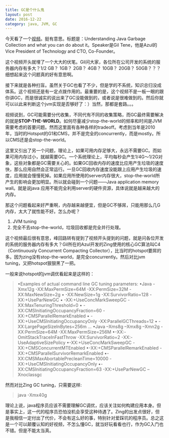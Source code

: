 ```yaml
---
title: GC是个什么鬼
layout: post
date: 2016-12-22
category: java, JVM, GC
---
```


今天看了一个[视频](https://www.youtube.com/watch?v=we_enrM7TSY)。挺有意思。标题是：Understanding Java Garbage Collection and what you can do about it。Speaker是Gil Tene，他是Azul的Vice President of Technology and CTO, Co-Founder。

这个视频开头就埋了一个大大的伏笔。Gil问大家，各位所在公司开发的系统的服务器内存有多大？1/2 GB？ 1GB？ 2GB？ 4GB？ 10GB？ 20GB？ 50GB？？？细想起来这个问题真的好有意思啊。   

接下来就是各种扫盲。虽然关于GC也看了不少，但是学的不系统，知识总归没成体系。这个视频还是有一定点拨作用的。最重要的是，这个视频不是一板一眼的跟你讲GC，而是很诚实的说出来了GC没能做到的，或者说是很难做到的。然后你就可以以此来判断这个jvm实现是否够好了：）当然，那都是套路。。。   

视频说到，GC可能需要分代收集，不同代有不同的收集策略，而GC最终需要解决的就是**STOP-THE-WORLD**。如何尽量减少stop-the-world的频率和时间是JVM需要考虑的首要问题。然而这里面有各种各样的tradeoff。考虑到当年是2010年，当时的Hotspot的G1和CMS，并不是完全的concurrently，而是mostly。所以CMS还是会stop-the-world。   

这里又引出了另一个问题，理论上，如果可用内存足够大，永远不需要GC。而如果可用内存过小，就越需要GC。一个系统理论上，平均每秒会产生1/4G～1/2G对象，这些对象都是GC需要关心的。如果GC回收内存的速度比应用产生垃圾的速度快，那么应用自然会正常运行。一旦GC回收内存速度没能跟上应用产生垃圾的速度，应用就会慢慢死掉。如果应用所使用的server内存很大，stop-the-world所产生的影响会更加明显。所以就会碰到一个问题——Java application memory wall。就是说java 应用不能完全利用server的硬件资源，具体说就是越来越大的内存。   

那这个问题看起来好严重啊，内存越来越便宜，但是GC不够屌，只能用那么几G内存，太大了就性能不好。怎么办呢？   

1. JVM tuning
2. 完全不去stop-the-world，垃圾回收都是完全并行处理。

这个视频最后很有意思，峰回路转有提到了视频开头提到的问题，就是问各位开发的系统的服务器内存有多大？Gil所在的Azul开发的Zing使用的核心GC算法叫C4（Continuously Concurrent Compacting Collector），比当时的hotspot要屌的多。因为zing没有stop-the-world，是完全concurrently。然后对比jvm tuning，又把hotspot狠狠黑了一把。   

一般来说hotspot的jvm调优看起来是这样的：
>•Examples of actual command line GC tuning parameters:
•Java -Xmx12g -XX:MaxPermSize=64M -XX:PermSize=32M -XX:MaxNewSize=2g
• -XX:NewSize=1g -XX:SurvivorRatio=128 -XX:+UseParNewGC
• -XX:+UseConcMarkSweepGC -XX:MaxTenuringThreshold=0
• -XX:CMSInitiatingOccupancyFraction=60 -XX:+CMSParallelRemarkEnabled
• -XX:+UseCMSInitiatingOccupancyOnly -XX:ParallelGCThreads=12
• -XX:LargePageSizeInBytes=256m …
•Java –Xms8g –Xmx8g –Xmn2g -XX:PermSize=64M -XX:MaxPermSize=256M
•-XX:-OmitStackTraceInFastThrow -XX:SurvivorRatio=2 -XX:-UseAdaptiveSizePolicy
•-XX:+UseConcMarkSweepGC -XX:+CMSConcurrentMTEnabled
•-XX:+CMSParallelRemarkEnabled -XX:+CMSParallelSurvivorRemarkEnabled
•-XX:CMSMaxAbortablePrecleanTime=10000 -XX:+UseCMSInitiatingOccupancyOnly
•-XX:CMSInitiatingOccupancyFraction=63 -XX:+UseParNewGC –Xnoclassgc

然而对比Zing GC tuning，只需要这样:
>java -Xmx40g

理论上说，java程序员应该不需要理解GC调优，应该关注如何构建应用本身。但是事实上，这一代的程序员恐怕没机会享受这种待遇了。Zing的出发点很好，但是我相信一定付出了代价，不会有这么好的事，特别针对爱踩坑的程序员。总之这是一个可以颠覆认知的好视频，不怎么懂GC，就当好玩看看也行，作为GC入门也不错。但是不能太当真。